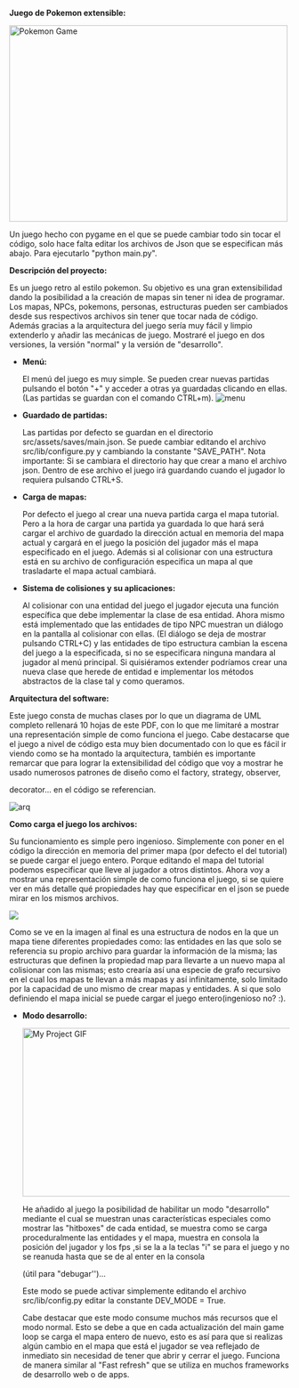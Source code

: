 **Juego de Pokemon extensible:**

<img src="/readme/p.gif" alt="Pokemon Game" width="500" height="353">

Un juego hecho con pygame en el que se puede cambiar todo sin tocar el código, solo hace falta editar los archivos de Json que se especifican más abajo. Para ejecutarlo &quot;python main.py&quot;.

**Descripción del proyecto:**

Es un juego retro al estilo pokemon. Su objetivo es una gran extensibilidad dando la posibilidad a la creación de mapas sin tener ni idea de programar. Los mapas, NPCs, pokemons, personas, estructuras pueden ser cambiados desde sus respectivos archivos sin tener que tocar nada de código. Además gracias a la arquitectura del juego sería muy fácil y limpio extenderlo y añadir las mecánicas de juego. Mostraré el juego en dos versiones, la versión &quot;normal&quot; y la versión de &quot;desarrollo&quot;.

- **Menú:**

  El menú del juego es muy simple. Se pueden crear nuevas partidas pulsando el botón &quot;+&quot; y acceder a otras ya guardadas clicando en ellas. (Las partidas se guardan con el comando CTRL+m). ![menu](https://i.ibb.co/tQ4Vbz7/menupokemon.png)

- **Guardado de partidas:**

  Las partidas por defecto se guardan en el directorio src/assets/saves/main.json. Se puede cambiar editando el archivo src/lib/configure.py y cambiando la constante &quot;SAVE_PATH&quot;. Nota importante: Si se cambiara el directorio hay que crear a mano el archivo json. Dentro de ese archivo el juego irá guardando cuando el jugador lo requiera pulsando CTRL+S.

- **Carga de mapas:**

  Por defecto el juego al crear una nueva partida carga el mapa tutorial. Pero a la hora de cargar una partida ya guardada lo que hará será cargar el archivo de guardado la dirección actual en memoria del mapa actual y cargará en el juego la posición del jugador más el mapa especificado en el juego. Además si al colisionar con una estructura está en su archivo de configuración especifica un mapa al que trasladarte el mapa actual cambiará.

- **Sistema de colisiones y su aplicaciones:**

  Al colisionar con una entidad del juego el jugador ejecuta una función específica que debe implementar la clase de esa entidad. Ahora mismo está implementado que las entidades de tipo NPC muestran un diálogo en la pantalla al colisionar con ellas. (El diálogo se deja de mostrar pulsando CTRL+C) y las entidades de tipo estructura cambian la escena del juego a la especificada, si no se especificara ninguna mandara al jugador al menú principal. Si quisiéramos extender podríamos crear una nueva clase que herede de entidad e implementar los métodos abstractos de la clase tal y como queramos.

**Arquitectura del software:**

Este juego consta de muchas clases por lo que un diagrama de UML completo rellenará 10 hojas de este PDF, con lo que me limitaré a mostrar una representación simple de como funciona el juego. Cabe destacarse que el juego a nivel de código esta muy bien documentado con lo que es fácil ir viendo como se ha montado la arquitectura, también es importante remarcar que para lograr la extensibilidad del código que voy a mostrar he usado numerosos patrones de diseño como el factory, strategy, observer,

decorator… en el código se referencian.

![arq](https://i.ibb.co/VJWYxRb/game.png)

**Como carga el juego los archivos:**

Su funcionamiento es simple pero ingenioso. Simplemente con poner en el código la dirección en memoria del primer mapa (por defecto el del tutorial) se puede cargar el juego entero. Porque editando el mapa del tutorial podemos especificar que lleve al jugador a otros distintos. Ahora voy a mostrar una representación simple de como funciona el juego, si se quiere ver en más detalle qué propiedades hay que especificar en el json se puede mirar en los mismos archivos.

![](https://i.ibb.co/86ffNFH/mapstructure.png)

Como se ve en la imagen al final es una estructura de nodos en la que un mapa tiene diferentes propiedades como: las entidades en las que solo se referencia su propio archivo para guardar la información de la misma; las estructuras que definen la propiedad map para llevarte a un nuevo mapa al colisionar con las mismas; esto crearía así una especie de grafo recursivo en el cual los mapas te llevan a más mapas y así infinitamente, solo limitado por la capacidad de uno mismo de crear mapas y entidades. A si que solo definiendo el mapa inicial se puede cargar el juego entero(ingenioso no? :).

- **Modo desarrollo:**

  <img src="/readme/d.gif" alt="My Project GIF" width="500" height="303">

  He añadido al juego la posibilidad de habilitar un modo &quot;desarrollo&quot; mediante el cual se muestran unas características especiales como mostrar las &quot;hitboxes&quot; de cada entidad, se muestra como se carga proceduralmente las entidades y el mapa, muestra en consola la posición del jugador y los fps ,si se la a la teclas &quot;i&quot; se para el juego y no se reanuda hasta que se de al enter en la consola

  (útil para &quot;debugar&#39;&#39;)...

  Este modo se puede activar simplemente editando el archivo src/lib/config.py editar la constante DEV_MODE = True.

  Cabe destacar que este modo consume muchos más recursos que el modo normal. Esto se debe a que en cada actualización del main game loop se carga el mapa entero de nuevo, esto es así para que si realizas algún cambio en el mapa que está el jugador se vea reflejado de inmediato sin necesidad de tener que abrir y cerrar el juego. Funciona de manera similar al &quot;Fast refresh&quot; que se utiliza en muchos frameworks de desarrollo web o de apps.
